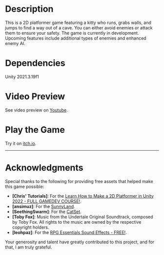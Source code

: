# Description
This is a 2D platformer game featuring a kitty who runs, grabs walls, and jumps to find a way out of a cave. You can either avoid enemies or attack them to ensure your safety. The game is currently in development. Upcoming features include additional types of enemies and enhanced enemy AI.

# Dependencies
Unity 2021.3.19f1

# Video Preview
See video preview on [Youtube](https://www.youtube.com/watch?v=78150muVqug).

# Play the Game
Try it on [itch.io](https://molchin.itch.io/littletrip).



------
# Acknowledgments

Special thanks to the following for providing free assets that helped make this game possible:

- **[Chris' Tutorials]**: For the [Learn How to Make a 2D Platformer in Unity 2022 - FULL GAMEDEV COURSE!](https://www.youtube.com/watch?v=oxiPWg8cdRM). 
- **[ansimuz]**: For the [SunnyLand](https://ansimuz.itch.io/sunny-land-pixel-game-art).
- **[SeethingSwarm]**: For the [CatSet](https://seethingswarm.itch.io/catset).
- **[Toby Fox]**: Music from the Undertale Original Soundtrack, composed by Toby Fox. All rights to the music are owned by the respective copyright holders.
- **[leohpaz]**: For the [RPG Essentials Sound Effects - FREE!](https://assetstore.unity.com/packages/audio/sound-fx/rpg-essentials-sound-effects-free-227708).

Your generosity and talent have greatly contributed to this project, and for that, I am truly grateful.
